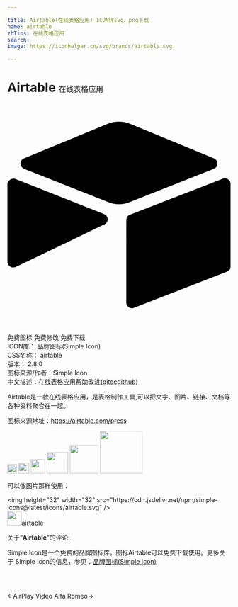 ```yaml
---

title: Airtable(在线表格应用) ICON转svg、png下载
name: airtable
zhTips: 在线表格应用
search: 
image: https://iconhelper.cn/svg/brands/airtable.svg

---
```


# Airtable  <small style="font-size: 60%;font-weight: 100">在线表格应用</small>

<div id="svg" class="svg-wrap">
<svg role="img" xmlns="http://www.w3.org/2000/svg" viewBox="0 0 24 24"><title>Airtable icon</title><path d="M11.992 1.966c-.434 0-.87.086-1.28.257L1.779 5.917c-.503.208-.49.908.012 1.116l8.982 3.558a3.266 3.266 0 0 0 2.454 0l8.982-3.558c.503-.196.503-.908.012-1.116l-8.957-3.694a3.255 3.255 0 0 0-1.272-.257zM23.4 8.056a.589.589 0 0 0-.222.045l-10.012 3.877a.612.612 0 0 0-.38.564v8.896a.6.6 0 0 0 .821.552L23.62 18.1a.583.583 0 0 0 .38-.551V8.653a.6.6 0 0 0-.6-.596zM.676 8.095a.644.644 0 0 0-.48.19C.086 8.396 0 8.53 0 8.69v8.355c0 .442.515.737.908.54l6.27-3.006.307-.147 2.969-1.436c.466-.22.43-.908-.061-1.092L.883 8.138a.57.57 0 0 0-.207-.044z"/></svg>
</div>
<detail full-name='airtable'></detail>

<div class="detail-page">
<p>
<span><span class="badge-success badge">免费图标</span> <span class="badge-success badge">免费修改</span>  <span class="badge-success badge">免费下载</span> </span>
<br/>
<span>
ICON库：
<span class="badge-secondary badge">品牌图标(Simple Icon)</span> 
</span>
<br/>
<span>
CSS名称：
<span class="badge-secondary badge">airtable</span> 
</span>

<br/>
<span>
版本：
<span class="badge-secondary badge">2.8.0</span> 
</span>
<br/>
<span>图标来源/作者：<span class="badge-light badge">Simple Icon</span></span> 
<br/>
<span class="zh-detail">中文描述：<span class="badge-primary badge">在线表格应用</span><span class="help-link"><span>帮助改进</span>(<a href="https://gitee.com/liuwave/icon-helper/edit/master/json/brands/airtable.json" target="_blank" rel="noopener noreferrer">gitee</a><a href="https://github.com/liuwave/icon-helper/edit/master/json/brands/airtable.json" target="_blank" rel="noopener noreferrer">github</a></span>)</span><br/>
</p>
</div><div class="description description alert alert-light"><p>Airtable是一款在线表格应用，是表格制作工具,可以把文字、图片、链接、文档等各种资料聚合在一起。</p><p>图标来源地址：<a href="https://airtable.com/press" target="_blank" rel="noopener noreferrer">https://airtable.com/press</a></p></div>
<div class="alert alert-dark">
<img height="21" width="21" src="https://cdn.jsdelivr.net/npm/simple-icons@latest/icons/airtable.svg" />
<img height="24" width="24" src="https://cdn.jsdelivr.net/npm/simple-icons@latest/icons/airtable.svg" />
<img height="32" width="32" src="https://cdn.jsdelivr.net/npm/simple-icons@latest/icons/airtable.svg" />
<img height="48" width="48" src="https://cdn.jsdelivr.net/npm/simple-icons@latest/icons/airtable.svg" />
<img height="64" width="64" src="https://cdn.jsdelivr.net/npm/simple-icons@latest/icons/airtable.svg" />
<img height="96" width="96" src="https://cdn.jsdelivr.net/npm/simple-icons@latest/icons/airtable.svg" />

</div>
<div>
  <p>可以像图片那样使用：    
  </p>
  <div class="alert alert-primary" style="font-size: 14px">
    &lt;img height="32" width="32" src="https://cdn.jsdelivr.net/npm/simple-icons@latest/icons/airtable.svg" /&gt;
    <copy-btn content='<img height="32" width="32" src="https://cdn.jsdelivr.net/npm/simple-icons@latest/icons/airtable.svg" />'></copy-btn>
  </div>
  <div class="alert alert-secondary">
    <img height="32" width="32" src="https://cdn.jsdelivr.net/npm/simple-icons@latest/icons/airtable.svg" />airtable
    <copy-btn content="airtable" btn-title="复制图标名称"></copy-btn>
  </div>
</div>
<div class="icon-detail__container">
<p>关于“<b>Airtable</b>”的评论:</p>
</div>
<Vssue title="关于“Airtable”的评论" />
<div><p>Simple Icon是一个免费的品牌图标库。图标Airtable可以免费下载使用。更多关于  Simple Icon的信息，参见：<a target="_blank" href="https://iconhelper.cn/brands.html">品牌图标(Simple Icon)</a>
</p></div>


<div style="padding:2rem 0 " class="page-nav"><p class="inner"><span class="prev">←<router-link to="/icon/airplay-video.html">AirPlay Video</router-link></span> <span class="next"><router-link to="/icon/alfa-romeo.html">Alfa Romeo</router-link>→</span></p></div>
